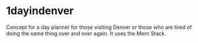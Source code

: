 # 1dayindenver

Concept for a day planner for those visiting Denver or those who are tired of doing the same thing over and over again. It uses the Mern Stack.
